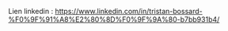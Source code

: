 Lien linkedin : https://www.linkedin.com/in/tristan-bossard-%F0%9F%91%A8%E2%80%8D%F0%9F%9A%80-b7bb931b4/
